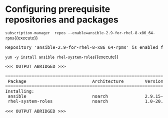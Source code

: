 # Configuring prerequisite repositories and packages

`subscription-manager  repos --enable=ansible-2.9-for-rhel-8-x86_64-rpms`{{execute}}

<pre class="file">
Repository 'ansible-2.9-for-rhel-8-x86_64-rpms' is enabled for this system.
</pre>

`yum -y install ansible rhel-system-roles`{{execute}}

<pre class="file">
<<< OUTPUT ABRIDGED >>>

==========================================================================================================================================
 Package                         Architecture        Version                        Repository                                       Size
==========================================================================================================================================
Installing:
 ansible                         noarch              2.9.15-1.el8ae                 ansible-2.9-for-rhel-8-x86_64-rpms               17 M
 rhel-system-roles               noarch              1.0-20.el8                     rhel-8-for-x86_64-appstream-rpms                503 k

<<< OUTPUT ABRIDGED >>>
</pre>

